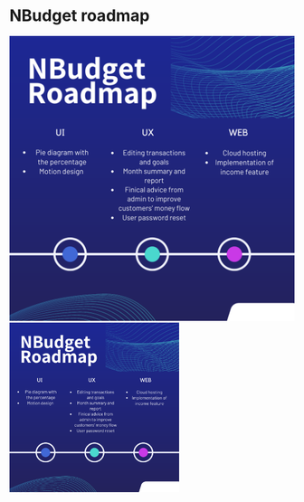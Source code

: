 # NBudget roadmap

![roadmap](./frontend/src/images/roadmap.png)
<img src="./frontend/src/images/roadmap.png" alt="roadmap" width="300"/>
